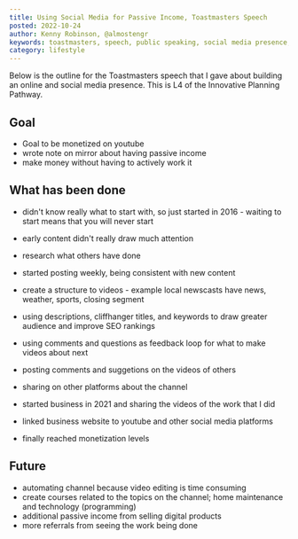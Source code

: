 ```yaml
---
title: Using Social Media for Passive Income, Toastmasters Speech
posted: 2022-10-24
author: Kenny Robinson, @almostengr
keywords: toastmasters, speech, public speaking, social media presence, 
category: lifestyle
---
```


Below is the outline for the Toastmasters speech that I gave about building 
an online and social media presence. This is L4 of the Innovative Planning Pathway.

## Goal

* Goal to be monetized on youtube
* wrote note on mirror about having passive income
* make money without having to actively work it

## What has been done 

* didn't know really what to start with, so just started in 2016 - waiting to start means that you will never start
* early content didn't really draw much attention

* research what others have done
* started posting weekly, being consistent with new content
* create a structure to videos - example local newscasts have news, weather, sports, closing segment
* using descriptions, cliffhanger titles, and keywords to draw greater audience and improve SEO rankings
* using comments and questions as feedback loop for what to make videos about next
* posting comments and suggetions on the videos of others
* sharing on other platforms about the channel

* started business in 2021 and sharing the videos of the work that I did
* linked business website to youtube and other social media platforms
* finally reached monetization levels

## Future

* automating channel because video editing is time consuming
* create courses related to the topics on the channel; home maintenance and technology (programming)
* additional passive income from selling digital products
* more referrals from seeing the work being done
